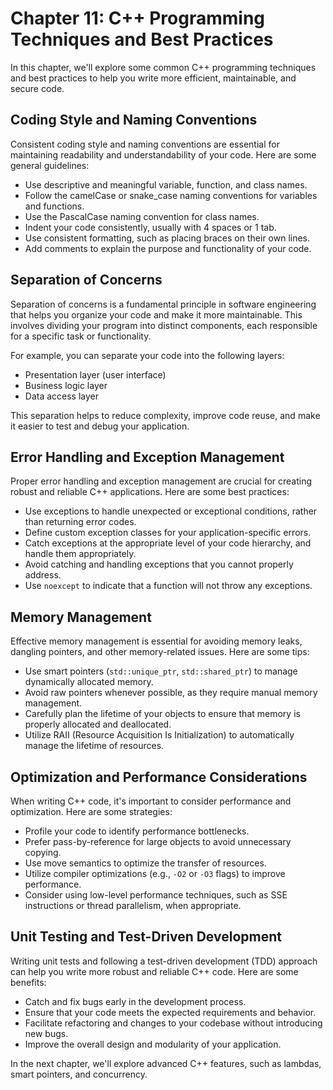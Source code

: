 

# Chapter 11: C++ Programming Techniques and Best Practices

In this chapter, we'll explore some common C++ programming techniques and best practices to help you write more efficient, maintainable, and secure code.

## Coding Style and Naming Conventions

Consistent coding style and naming conventions are essential for maintaining readability and understandability of your code. Here are some general guidelines:

- Use descriptive and meaningful variable, function, and class names.
- Follow the camelCase or snake_case naming conventions for variables and functions.
- Use the PascalCase naming convention for class names.
- Indent your code consistently, usually with 4 spaces or 1 tab.
- Use consistent formatting, such as placing braces on their own lines.
- Add comments to explain the purpose and functionality of your code.

## Separation of Concerns

Separation of concerns is a fundamental principle in software engineering that helps you organize your code and make it more maintainable. This involves dividing your program into distinct components, each responsible for a specific task or functionality.

For example, you can separate your code into the following layers:
- Presentation layer (user interface)
- Business logic layer
- Data access layer

This separation helps to reduce complexity, improve code reuse, and make it easier to test and debug your application.

## Error Handling and Exception Management

Proper error handling and exception management are crucial for creating robust and reliable C++ applications. Here are some best practices:

- Use exceptions to handle unexpected or exceptional conditions, rather than returning error codes.
- Define custom exception classes for your application-specific errors.
- Catch exceptions at the appropriate level of your code hierarchy, and handle them appropriately.
- Avoid catching and handling exceptions that you cannot properly address.
- Use `noexcept` to indicate that a function will not throw any exceptions.

## Memory Management

Effective memory management is essential for avoiding memory leaks, dangling pointers, and other memory-related issues. Here are some tips:

- Use smart pointers (`std::unique_ptr`, `std::shared_ptr`) to manage dynamically allocated memory.
- Avoid raw pointers whenever possible, as they require manual memory management.
- Carefully plan the lifetime of your objects to ensure that memory is properly allocated and deallocated.
- Utilize RAII (Resource Acquisition Is Initialization) to automatically manage the lifetime of resources.

## Optimization and Performance Considerations

When writing C++ code, it's important to consider performance and optimization. Here are some strategies:

- Profile your code to identify performance bottlenecks.
- Prefer pass-by-reference for large objects to avoid unnecessary copying.
- Use move semantics to optimize the transfer of resources.
- Utilize compiler optimizations (e.g., `-O2` or `-O3` flags) to improve performance.
- Consider using low-level performance techniques, such as SSE instructions or thread parallelism, when appropriate.

## Unit Testing and Test-Driven Development

Writing unit tests and following a test-driven development (TDD) approach can help you write more robust and reliable C++ code. Here are some benefits:

- Catch and fix bugs early in the development process.
- Ensure that your code meets the expected requirements and behavior.
- Facilitate refactoring and changes to your codebase without introducing new bugs.
- Improve the overall design and modularity of your application.

In the next chapter, we'll explore advanced C++ features, such as lambdas, smart pointers, and concurrency.